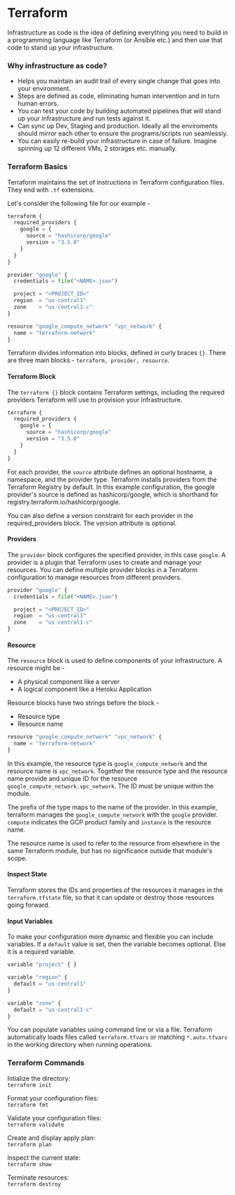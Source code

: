 # Terraform

Infrastructure as code is the idea of defining everything you need to build in a programming language like Terraform (or Ansible etc.) and then use that code to stand up your infrastructure.

### Why infrastructure as code?
-  Helps you maintain an audit trail of every single change that goes into your environment.
-  Steps are defined as code, eliminating human intervention and in turn human errors.
-  You can test your code by building automated pipelines that will stand up your infrastructure and run tests against it.
-  Can sync up Dev, Staging and production. Ideally all the enviroments should mirror each other to ensure the programs/scripts run seamlessly.
-  You can easily re-build your infrastructure in case of failure. Imagine spinning up 12 different VMs, 2 storages etc. manually.


### Terraform Basics

Terraform maintains the set of instructions in Terraform configuration files. They end with `.tf` extensions.

Let's consider the following file for our example - 

```python
terraform {
  required_providers {
    google = {
      source = "hashicorp/google"
      version = "3.5.0"
    }
  }
}

provider "google" {
  credentials = file("<NAME>.json")

  project = "<PROJECT_ID>"
  region  = "us-central1"
  zone    = "us-central1-c"
}

resource "google_compute_network" "vpc_network" {
  name = "terraform-network"
}

```

Terraform divides information into blocks, defined in curly braces `{}`. There are three main blocks - `terraform, provider, resource`.

#### Terraform Block

The `terraform {}` block contains Terraform settings, including the required providers Terraform will use to provision your infrastructure.

```python
terraform {
  required_providers {
    google = {
      source = "hashicorp/google"
      version = "3.5.0"
    }
  }
}
```

For each provider, the `source` attribute defines an optional hostname, a namespace, and the provider type. Terraform installs providers from the Terraform Registry by default. In this example configuration, the google provider's source is defined as hashicorp/google, which is shorthand for registry.terraform.io/hashicorp/google.

You can also define a version constraint for each provider in the required_providers block. The version attribute is optional.

#### Providers

The `provider` block configures the specified provider, in this case `google`. A provider is a plugin that Terraform uses to create and manage your resources. You can define multiple provider blocks in a Terraform configuration to manage resources from different providers.

```python
provider "google" {
  credentials = file("<NAME>.json")

  project = "<PROJECT_ID>"
  region  = "us-central1"
  zone    = "us-central1-c"
}
```


#### Resource

The `resource` block is used to define components of your infrastructure. A resource might be -  
- A physical component like a server
- A logical component like a Heroku Application

Resource blocks have two strings before the block -  
-   Resource type
-   Resource name

```python
resource "google_compute_network" "vpc_network" {
  name = "terraform-network"
}
```
In this example, the resource type is `google_compute_network` and the resource name is `vpc_network`. Together the resource type and the resource name provide and unique ID for the resource `google_compute_network.vpc_network`. The ID must be unique within the module.

The prefix of the type maps to the name of the provider. In this example, terraform manages the `google_compute_network` with the `google` provider.
`compute` indicates the GCP product family and `instance` is the resource name. 

The resource name is used to refer to the resource from elsewhere in the same Terraform module, but has no significance outside that module's scope.

#### Inspect State
Terraform stores the IDs and properties of the resources it manages in the `terraform.tfstate` file, so that it can update or destroy those resources going forward.


#### Input Variables

To make your configuration more dynamic and flexible you can include variables. If a `default` value is set, then the variable becomes optional. Else it is a required variable. 

```python
variable "project" { }

variable "region" {
  default = "us-central1"
}

variable "zone" {
  default = "us-central1-c"
}

```

You can populate variables using command line or via a file. Terraform automatically loads files called `terraform.tfvars` or matching `*.auto.tfvars` in the working directory when running operations.

### Terraform Commands

Intialize the directory:  
`terraform init`

Format your configuration files:  
`terraform fmt` 

Validate your configuration files:  
`terraform validate`

Create and display apply plan:  
`terraform plan`

Inspect the current state:  
`terraform show`

Terminate resources:  
`terraform destroy`
